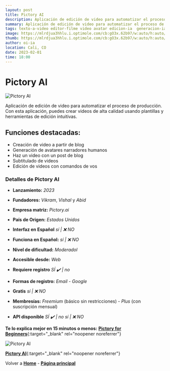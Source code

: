 ```yaml
---
layout: post
title: Pictory AI
description: Aplicación de edición de video para automatizar el proceso de producción.
summary: Aplicación de edición de video para automatizar el proceso de producción. Con esta aplicación, puedes crear videos de alta calidad usando plantillas y herramientas de edición intuitivas.
tags: texto-a-video editor-filme video avatar edicion-ia  generacion-ia
image: https://mlrdjua3hhlu.i.optimole.com/cb:gO3x.62b97/w:auto/h:auto/q:mauto/f:avif/https://pictory.ai/wp-content/uploads/2022/03/logo-new-fon-2t.png
thumb: https://mlrdjua3hhlu.i.optimole.com/cb:gO3x.62b97/w:auto/h:auto/q:mauto/f:avif/https://pictory.ai/wp-content/uploads/2022/03/logo-new-fon-2t.png
author: oi-ia
location: Cali, CO
date: 2023-02-01
time: 18:00
---
```


# Pictory AI

![Pictory AI](https://mlrdjua3hhlu.i.optimole.com/cb:gO3x.62b97/w:auto/h:auto/q:mauto/f:avif/https://pictory.ai/wp-content/uploads/2022/03/logo-new-fon-2t.png)

Aplicación de edición de video para automatizar el proceso de producción. Con esta aplicación, puedes crear videos de alta calidad usando plantillas y herramientas de edición intuitivas.

## Funciones destacadas:

- Creación de video a partir de blog
- Generación de avatares narradores humanos
- Haz un video con un post de blog
- Subtitulado de videos
- Edición de videos con comandos de vos

### Detalles de Pictory AI

- **Lanzamiento:**
  _2023_
- **Fundadores:**
  _Vikram_, _Vishal_ y _Abid_

- **Empresa matriz:**
  _Pictory.ai_

- **País de Origen:**
  _Estados Unidos_

- **Interfaz en Español**
  _sí | ❌ NO_

- **Funciona en Español:**
  _sí | ❌ NO_

- **Nivel de dificultad:**
  _Moderadol_

- **Accesible desde:**
  _Web_

- **Requiere registro**
  _SÍ ✔️ | no_

- **Formas de registro:**
  _Email_ - _Google_

- **Gratis**
  _sí | ❌ NO_

- **Membresías:**
  _Freemium_ (básico sin restricciones) - _Plus_ (con suscripción mensual)

- **API disponible**
  _SÍ ✔️ | no_
  _sí | ❌ NO_

**Te lo explica mejor en 15 minutos o menos:**
[**Pictory for Beginners**](https://www.youtube.com/watch?v=5QAIi-Hg6Vg){:target="\_blank" rel="noopener noreferrer"}

![Pictory AI](https://mlrdjua3hhlu.i.optimole.com/cb:gO3x.62b97/w:auto/h:auto/q:mauto/f:avif/https://pictory.ai/wp-content/uploads/2022/03/logo-new-fon-2t.png)

[**Pictory AI**](https://pictory.ai/){:target="\_blank" rel="noopener noreferrer"}

Volver a [**Home**](https://lucfreelance.github.io/board/) -
[**Página principal**](https://oportunidadesilimitadas.com)

